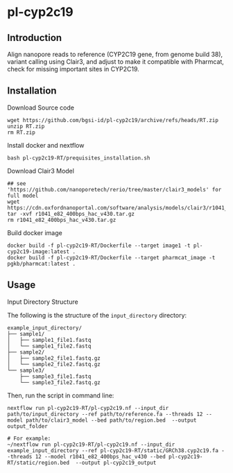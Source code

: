 # pl-cyp2c19
## Introduction
Align nanopore reads to reference (CYP2C19 gene, from genome build 38), variant calling using Clair3, and adjust to make it compatible with Pharmcat, check for missing important sites in CYP2C19.

## Installation
Download Source code
```
wget https://github.com/bgsi-id/pl-cyp2c19/archive/refs/heads/RT.zip
unzip RT.zip
rm RT.zip
```

Install docker and nextflow
```
bash pl-cyp2c19-RT/prequisites_installation.sh
```

Download Clair3 Model
```
## see 'https://github.com/nanoporetech/rerio/tree/master/clair3_models' for full model
wget https://cdn.oxfordnanoportal.com/software/analysis/models/clair3/r1041_e82_400bps_hac_v430.tar.gz
tar -xvf r1041_e82_400bps_hac_v430.tar.gz
rm r1041_e82_400bps_hac_v430.tar.gz
```

Build docker image
```
docker build -f pl-cyp2c19-RT/Dockerfile --target image1 -t pl-cyp2c19-image:latest .
docker build -f pl-cyp2c19-RT/Dockerfile --target pharmcat_image -t pgkb/pharmcat:latest .
```

## Usage

Input Directory Structure

The following is the structure of the `input_directory` directory:
```
example_input_directory/
├── sample1/
│   ├── sample1_file1.fastq
│   └── sample1_file2.fastq
├── sample2/
│   ├── sample2_file1.fastq.gz
│   └── sample2_file2.fastq.gz
└── sample3/
    ├── sample3_file1.fastq
    └── sample3_file2.fastq.gz
```

Then, run the script in command line:
```
nextflow run pl-cyp2c19-RT/pl-cyp2c19.nf --input_dir path/to/input_directory --ref path/to/reference.fa --threads 12 --model path/to/clair3_model --bed path/to/region.bed  --output output_folder

# For example:
~/nextflow run pl-cyp2c19-RT/pl-cyp2c19.nf --input_dir example_input_directory --ref pl-cyp2c19-RT/static/GRCh38.cyp2c19.fa --threads 12 --model r1041_e82_400bps_hac_v430 --bed pl-cyp2c19-RT/static/region.bed  --output pl-cyp2c19_output
```



